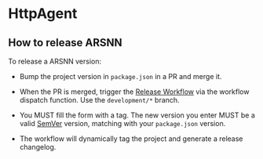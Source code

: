 # HttpAgent

## How to release ARSNN

To release a ARSNN version:

- Bump the project version in `package.json` in a PR and merge it.

- When the PR is merged, trigger the
  [Release Workflow](https://github.com/scality/httpagent/actions/workflows/release.yaml)
  via the workflow dispatch function. Use the `development/*` branch.

- You MUST fill the form with a tag. The new version you enter MUST be a valid
  [SemVer](https://semver.org) version, matching with your `package.json`
  version.

- The workflow will dynamically tag the project and generate a release
  changelog.
